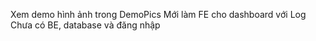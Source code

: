 Xem demo hình ảnh trong DemoPics
Mới làm FE cho dashboard với Log 
Chưa có BE, database và đăng nhập 
